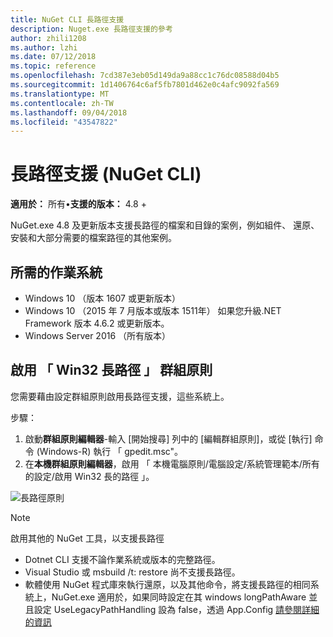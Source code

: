 ```yaml
---
title: NuGet CLI 長路徑支援
description: Nuget.exe 長路徑支援的參考
author: zhili1208
ms.author: lzhi
ms.date: 07/12/2018
ms.topic: reference
ms.openlocfilehash: 7cd387e3eb05d149da9a88cc1c76dc08588d04b5
ms.sourcegitcommit: 1d1406764c6af5fb7801d462e0c4afc9092fa569
ms.translationtype: MT
ms.contentlocale: zh-TW
ms.lasthandoff: 09/04/2018
ms.locfileid: "43547822"
---
```

# <a name="long-path-support-nuget-cli"></a>長路徑支援 (NuGet CLI)

**適用於：** 所有&bullet;**支援的版本：** 4.8 +

NuGet.exe 4.8 及更新版本支援長路徑的檔案和目錄的案例，例如組件、 還原、 安裝和大部分需要的檔案路徑的其他案例。

## <a name="required-operating-system"></a>所需的作業系統

-   Windows 10 （版本 1607 或更新版本）
-   Windows 10 （2015 年 7 月版本或版本 1511年） 如果您升級.NET Framework 版本 4.6.2 或更新版本。
-   Windows Server 2016 （所有版本）

## <a name="enable-win32-long-paths-group-policy"></a>啟用 「 Win32 長路徑 」 群組原則

您需要藉由設定群組原則啟用長路徑支援，這些系統上。

步驟：
1. 啟動**群組原則編輯器**-輸入 [開始搜尋] 列中的 [編輯群組原則]，或從 [執行] 命令 (Windows-R) 執行 「 gpedit.msc"。
2. 在**本機群組原則編輯器**，啟用 「 本機電腦原則/電腦設定/系統管理範本/所有的設定/啟用 Win32 長的路徑 」。

![長路徑原則](media/LongPathPolicy.png)


> [!Note]
> 啟用其他的 NuGet 工具，以支援長路徑
>
> -   Dotnet CLI 支援不論作業系統或版本的完整路徑。
> -   Visual Studio 或 msbuild /t: restore 尚不支援長路徑。
> -   軟體使用 NuGet 程式庫來執行還原，以及其他命令，將支援長路徑的相同系統上，NuGet.exe 適用於，如果同時設定在其 windows longPathAware 並且設定 UseLegacyPathHandling 設為 false，透過 App.Config [請參閱詳細的資訊](https://blogs.msdn.microsoft.com/jeremykuhne/2016/07/30/net-4-6-2-and-long-paths-on-windows-10/)

